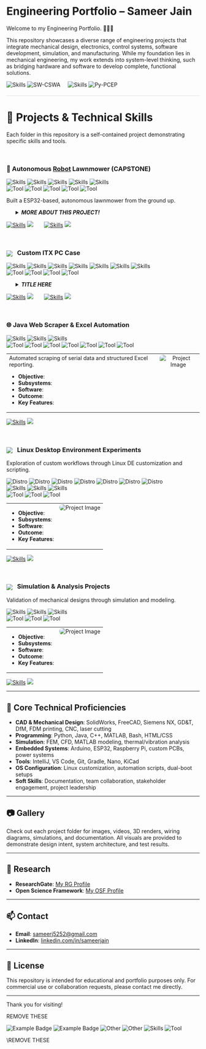 # Engineering Portfolio – Sameer Jain

Welcome to my Engineering Portfolio. 🙋🏽‍♂️

This repository showcases a diverse range of engineering projects that integrate mechanical design, electronics, control systems, software development, simulation, and manufacturing. While my foundation lies in mechanical engineering, my work extends into system-level thinking, such as bridging hardware and software to develop complete, functional solutions.

![Skills](https://img.shields.io/badge/SolidWorks-CSWA-EB225E) <img src="https://cdn3.emoji.gg/emojis/8199_certified_orange.png" alt="SW-CSWA" width="18"/> &nbsp;&nbsp;&nbsp;<!--![Skills](https://img.shields.io/badge/SolidWorks-CSWP-009973) <img src="https://cdn3.emoji.gg/emojis/8199_certified_orange.png" alt="SW-CSWP" width="18"/> &nbsp;&nbsp;&nbsp; -->
![Skills](https://img.shields.io/badge/Python-PCEP-0066FF) <img src="https://cdn3.emoji.gg/emojis/8199_certified_orange.png" alt="Py-PCEP" width="18"/> &nbsp;&nbsp;&nbsp;

<hr style="height:1px; background-color:#e0e0e0; border:none; margin: 20px 0;">

# 📂 Projects & Technical Skills

Each folder in this repository is a self-contained project demonstrating specific skills and tools. <!-- This layout presents both context and capability in a condensed, reader-friendly format. -->

<br>

### 🤖 Autonomous <ins>Robot</ins> Lawnmower (CAPSTONE)

![Skills](https://img.shields.io/badge/Skills-Design_for_Manufacturing-02699C)
![Skills](https://img.shields.io/badge/Design_for_Assembly-02699C)
![Skills](https://img.shields.io/badge/Embedded_Control_Logic-02699C)
![Skills](https://img.shields.io/badge/Power_Integration-02699C)
![Skills](https://img.shields.io/badge/Sensor_Fusion-02699C)  
![Tool](https://img.shields.io/badge/Tools-Arduino-FEED95)
![Tool](https://img.shields.io/badge/ESP32-FEED95)
![Tool](https://img.shields.io/badge/Solidworks-FEED95)
![Tool](https://img.shields.io/badge/3D_Printing-FEED95)
![Tool](https://img.shields.io/badge/GD&T-FEED95)

Built a ESP32-based, autonomous lawnmower from the ground up.

<ul>
  <details>
  <summary><strong><i>MORE ABOUT THIS PROJECT!</i></strong></summary>
    <table style="width:100%; border:none; border-collapse:collapse;">
      <tr>
        <td style="vertical-align:middle;">
            <!-- * -->
            <li>Spearheaded mechanical development from initial requirements to final prototype, emphasizing modularity for <strong>maintenance</strong> and <strong>continuous</strong> improvement</li>
            &nbsp;
            <li>Created an original PLA chassis in SolidWorks, validated structural integrity with anisotropic FEM simulations to ensure durability during operation</li>
            &nbsp;
            <!-- * -->
            <li>Applied DFM principles to accelerate iteration cycles within project timeline despite limited team resources.</li>
            <!-- * -->
            <li>Applied DFA principles to simplify assembly, reducing build time and minimizing errors during prototyping and testing.</li>
            <!-- * -->
            <li>Minimized part count, improving system reliability and simplifying maintenance across iterations.</li>
            &nbsp;
            <!-- * -->
            <li>Each of the 11 iterations targeted key areas including but not limited to</li>
            <ul>
              <li>drive system, chassis stiffness, internal component layout, and cutting mechanism integration</li>
            </ul>
            &nbsp;
            <!-- * -->
            <li>Implemented an induced boundary wire system enabling safe autonomous operation within user-defined zones</li>
            &nbsp;
            <!-- * -->
            <li>Programmed embedded navigation and obstacle avoidance logic using Arduino IDE with responsive sensor fusion and feedback control.</li>
            &nbsp;
            <!-- * -->
            <li>Tuned hardware/software integration through repeated field tests, improving stability, accuracy, and response time over time.</li>
            &nbsp;
        </td>
        <td style="text-align:center;">
          <img src="https://github.com/sameer52/Autonomous-Lawnmower/blob/main/images/capstone-lawnmower-cropped.jpg" alt="Lawnmower Image 1" style="width:290px;"><br>
          <img src="https://github.com/sameer52/Autonomous-Lawnmower/blob/main/images/capstone-lawnmower-cropped.jpg" alt="Lawnmower Image 1" style="width:290px;"><br>
          <img src="https://github.com/sameer52/Autonomous-Lawnmower/blob/main/images/capstone-lawnmower-cropped.jpg" alt="Lawnmower Image 1" style="width:290px;"><br>
          <img src="https://github.com/sameer52/Autonomous-Lawnmower/blob/main/images/capstone-lawnmower-cropped.jpg" alt="Lawnmower Image 1" style="width:290px;"><br>
        </td>
      </tr>
    </table>
  </details>
</ul>

[![Skills](https://img.shields.io/badge/GitHub-PROJECT_LINK_|_Click_Me!-82DFC6)](https://github.com/sameer52/Autonomous-Lawnmower) <img src="https://images.icon-icons.com/2550/PNG/512/link_icon_152591.png" width="18"/> &nbsp;&nbsp;&nbsp;&nbsp;&nbsp;
[![Skills](https://img.shields.io/badge/OSF-PROJECT_LINK_|_Click_Me!-82DFC6)](https://osf.io/hv5g8/) <img src="https://images.icon-icons.com/2550/PNG/512/link_icon_152591.png" width="18"/>

<br>


<h3>
  <img src="https://github.com/user-attachments/assets/eda94c2a-d5bd-4a34-8661-9ba9af9366ef" width="20" style="vertical-align:middle; margin-right:8px;">
  Custom ITX PC Case
</h3>

![Skills](https://img.shields.io/badge/Skills-Solid_Modeling-02699C)
![Skills](https://img.shields.io/badge/Airflow_Optimization-02699C)
![Skills](https://img.shields.io/badge/Thermal_Analysis-02699C)
![Skills](https://img.shields.io/badge/CAD_Assembly-02699C)
![Skills](https://img.shields.io/badge/GD﹠T-02699C)
![Skills](https://img.shields.io/badge/DFM-02699C)
![Skills](https://img.shields.io/badge/DFA-02699C)  
![Tool](https://img.shields.io/badge/Tools-Solidworks-FEED95)
![Tool](https://img.shields.io/badge/Fluid_Simulation-FEED95)
![Tool](https://img.shields.io/badge/FDM_3D_Printer-FEED95)
![Tool](https://img.shields.io/badge/BambuStudio-FEED95)


<ul>
  <details>
  <summary><strong><i>TITLE HERE</i></strong></summary>
    <table style="width:100%; border:none; border-collapse:collapse;">
      <tr>
        <td style="text-align:left; vertical-align:top;">
          Parametric small form factor case designed for modularity and portability.
          <ul>
            <li>Led complete design and prototyping of a custom 18L Mini-ITX PC case, including user research, CAD, simulation, and physical testing</li>
            <li>Ran FEM and CFD simulations to reduce thermal hotspots by 20% and ensure mechanical integrity</li>
            <li>Designed for manufacturing with PLA 3D printing and laser cutting (wood, acrylic, aluminum)</li>
            <li>Completed 13 iterative revisions driven by airflow, thermal, and assembly optimizations</li>
            <li>Applied DFA principles to minimize assembly time and improve internal accessibility</li>
            <li>Added usability features: cable/airflow channels, magnetic panels, drive mounts, and active airflow control</li>
          </ul>
        </td>
        <td style="text-align:center; vertical-align:center;">
          <img src="https://github.com/sameer52/ITX-Case/blob/main/images/ITX-Case-V3-WIP-portrait.png" alt="Project Image" style="width:300px; border-radius:8px;">
        </td>
      </tr>
    </table>
  </details>
</ul>

[![Skills](https://img.shields.io/badge/GitHub-PROJECT_LINK_|_Click_Me!-82DFC6)](https://github.com/sameer52) <img src="https://images.icon-icons.com/2550/PNG/512/link_icon_152591.png" width="18"/> &nbsp;&nbsp;&nbsp;&nbsp;&nbsp;
[![Skills](https://img.shields.io/badge/OSF-PROJECT_LINK_|_Click_Me!-82DFC6)](https://osf.io/hv5g8/) <img src="https://images.icon-icons.com/2550/PNG/512/link_icon_152591.png" width="18"/>

<br>


### 🌐 Java Web Scraper & Excel Automation  

![Skills](https://img.shields.io/badge/Skills-Web_Automation-02699C)
![Skills](https://img.shields.io/badge/Data_Parsing-02699C)
![Skills](https://img.shields.io/badge/Test_Driven_Development-02699C)  
![Tool](https://img.shields.io/badge/Tools-Java-FEED95)
![Tool](https://img.shields.io/badge/Selenium-FEED95)
![Tool](https://img.shields.io/badge/Apache_POI_API-FEED95)
![Tool](https://img.shields.io/badge/TestNG-FEED95)
![Tool](https://img.shields.io/badge/IntelliJ-FEED95)
![Tool](https://img.shields.io/badge/Gradle-FEED95)
![Tool](https://img.shields.io/badge/Maven-FEED95)

<table style="width:100%; border:none; border-collapse:collapse;">
  <tr>
    <td style="vertical-align:top;">
      Automated scraping of serial data and structured Excel reporting.
      <ul>
        <li><strong>Objective</strong>: </li>
        <li><strong>Subsystems</strong>: </li>
        <li><strong>Software</strong>: </li>
        <li><strong>Outcome</strong>: </li>
        <li><strong>Key Features</strong>: </li>
      </ul>
    </td>
    <td style="text-align:center; vertical-align:top;">
      <img src="https://www.svgrepo.com/show/508699/landscape-placeholder.svg" alt="Project Image" style="width:300px; border-radius:8px;">
    </td>
  </tr>
</table>

[![Skills](https://img.shields.io/badge/PROJECT_LINK_|_Click_Me!-82DFC6)](https://github.com/sameer52?tab=repositories) <img src="https://images.icon-icons.com/2550/PNG/512/link_icon_152591.png" width="18"/> 

<br>


<h3>
  <img src="https://github.com/user-attachments/assets/edc6147f-69c3-4395-a7a1-f5c29cd0613c" width="20" style="vertical-align:middle; margin-right:8px;">
  Linux Desktop Environment Experiments
</h3>
<p>Exploration of custom workflows through Linux DE customization and scripting.</p>

![Distro](https://img.shields.io/badge/Distros-KDE_Neon-B6B6B6)
![Distro](https://img.shields.io/badge/Ubuntu-B6B6B6)
![Distro](https://img.shields.io/badge/Kubuntu-B6B6B6)
![Distro](https://img.shields.io/badge/OrangePi_OS-B6B6B6)
![Distro](https://img.shields.io/badge/Manjaro-B6B6B6)
![Distro](https://img.shields.io/badge/Pop!_OS-B6B6B6)
![Distro](https://img.shields.io/badge/SolosOS-B6B6B6)  
![Skills](https://img.shields.io/badge/Skills-Shell_Scripting-02699C)
![Skills](https://img.shields.io/badge/Networking-02699C)
![Skills](https://img.shields.io/badge/Permission_Mgmt-02699C)  
![Tool](https://img.shields.io/badge/Tools-Samba-FEED95)
![Tool](https://img.shields.io/badge/SSH-FEED95)
![Tool](https://img.shields.io/badge/RSYNC-FEED95)

<table style="width:100%; border:none; border-collapse:collapse;">
  <tr>
    <td style="vertical-align:top;">
      <ul>
        <li><strong>Objective</strong>: </li>
        <li><strong>Subsystems</strong>: </li>
        <li><strong>Software</strong>: </li>
        <li><strong>Outcome</strong>: </li>
        <li><strong>Key Features</strong>: </li>
      </ul>
    </td>
    <td style="text-align:center; vertical-align:top;">
      <img src="https://www.svgrepo.com/show/508699/landscape-placeholder.svg" alt="Project Image" style="width:300px; border-radius:8px;">
    </td>
  </tr>
</table>

[![Skills](https://img.shields.io/badge/PROJECT_LINK_|_Click_Me!-82DFC6)](https://github.com/sameer52?tab=repositories) <img src="https://images.icon-icons.com/2550/PNG/512/link_icon_152591.png" width="18"/> 

<br>


<h3>
  <img src="https://github.com/user-attachments/assets/9890478d-9641-469b-bb84-5c88dc1840b1" width="20" style="vertical-align:middle; margin-right:8px;">
  Simulation & Analysis Projects
</h3>
<p>Validation of mechanical designs through simulation and modeling.</p>

![Skills](https://img.shields.io/badge/Skills-Stress_&_Modal_Analysis-02699C)
![Skills](https://img.shields.io/badge/Dynamic_System_Modeling-02699C)
![Skills](https://img.shields.io/badge/Thermal_behavior-02699C)  
![Tool](https://img.shields.io/badge/Tools-SolidWorks_Simulation-FEED95)
![Tool](https://img.shields.io/badge/MATLAB-FEED95)
![Tool](https://img.shields.io/badge/Numerical_Methods-FEED95)

<table style="width:100%; border:none; border-collapse:collapse;">
  <tr>
    <td style="vertical-align:top;">
      <ul>
        <li><strong>Objective</strong>: </li>
        <li><strong>Subsystems</strong>: </li>
        <li><strong>Software</strong>: </li>
        <li><strong>Outcome</strong>: </li>
        <li><strong>Key Features</strong>: </li>
      </ul>
    </td>
    <td style="text-align:center; vertical-align:top;">
      <img src="https://www.svgrepo.com/show/508699/landscape-placeholder.svg" alt="Project Image" style="width:300px; border-radius:8px;">
    </td>
  </tr>
</table>

[![Skills](https://img.shields.io/badge/PROJECT_LINK_|_Click_Me!-82DFC6)](https://github.com/sameer52?tab=repositories) <img src="https://images.icon-icons.com/2550/PNG/512/link_icon_152591.png" width="18"/> 

---

## 🧠 Core Technical Proficiencies

- **CAD & Mechanical Design**: SolidWorks, FreeCAD, Siemens NX, GD&T, DfM, FDM printing, CNC, laser cutting  
- **Programming**: Python, Java, C++, MATLAB, Bash, HTML/CSS  
- **Simulation**: FEM, CFD, MATLAB modeling, thermal/vibration analysis  
- **Embedded Systems**: Arduino, ESP32, Raspberry Pi, custom PCBs, power systems  
- **Tools**: IntelliJ, VS Code, Git, Gradle, Nano, KiCad  
- **OS Configuration**: Linux customization, automation scripts, dual-boot setups  
- **Soft Skills**: Documentation, team collaboration, stakeholder engagement, project leadership

---

## 📷 Gallery

Check out each project folder for images, videos, 3D renders, wiring diagrams, simulations, and documentation. All visuals are provided to demonstrate design intent, system architecture, and test results.

---

## 🔬 Research

- **ResearchGate**: [My RG Profile](https://www.researchgate.net/profile/Sameer-Jain-9?ev=hdr_xprf)
- **Open Science Framework**: [My OSF Profile](https://osf.io/hv5g8/)

---

## 📫 Contact

- **Email**: sameerj5252@gmail.com
- **LinkedIn**: [linkedin.com/in/sameerjain](https://www.linkedin.com/in/sameerjain0841/)  

---

## 📜 License

This repository is intended for educational and portfolio purposes only. For commercial use or collaboration requests, please contact me directly.

---

Thank you for visiting!





REMOVE THESE

![Example Badge](https://img.shields.io/badge/Skill-Python-blue)
![Example Badge](https://img.shields.io/badge/just_the_message-8A2BE2)
![Other](https://img.shields.io/badge/Distros/Other-656565)
![Other](https://img.shields.io/badge/Distros/Other-B6B6B6)
![Skills](https://img.shields.io/badge/Skills-02699C)
![Tool](https://img.shields.io/badge/Tools-FEED95)

\REMOVE THESE
